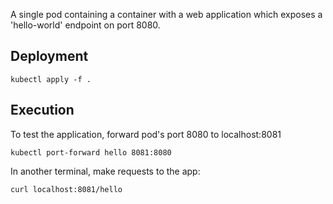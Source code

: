 A single pod containing a container with a web application which exposes a 'hello-world' endpoint on port 8080.

## Deployment
```
kubectl apply -f .
```


## Execution
To test the application, forward pod's port 8080 to localhost:8081

```
kubectl port-forward hello 8081:8080
```

In another terminal, make requests to the app:

```
curl localhost:8081/hello
```